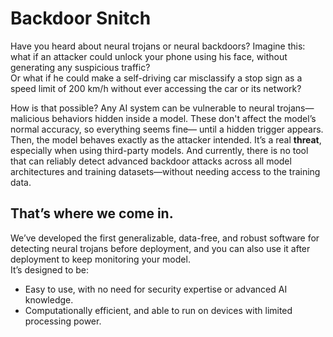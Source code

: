 # Backdoor Snitch
Have you heard about neural trojans or neural backdoors?
Imagine this: what if an attacker could unlock your phone using his face, without generating any suspicious traffic?<br> Or what if he could make a self-driving car misclassify a stop sign as a speed limit of 200 km/h without ever accessing the car or its network?

How is that possible?
Any AI system can be vulnerable to neural trojans—malicious behaviors hidden inside a model. These don't affect the model’s normal accuracy, so everything seems fine— until a hidden trigger appears. Then, the model behaves exactly as the attacker intended.
It’s a real **threat**, especially when using third-party models. And currently, there is no tool that can reliably detect advanced backdoor attacks across all model architectures and training datasets—without needing access to the training data.

## That’s where we come in.  
We’ve developed the first generalizable, data-free, and robust software for detecting neural trojans before deployment, and you can also use it after deployment to keep monitoring your model.  
It’s designed to be:  
- Easy to use, with no need for security expertise or advanced AI knowledge.  
- Computationally efficient, and able to run on devices with limited processing power.  
